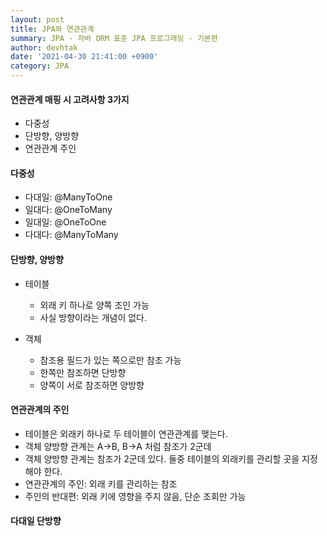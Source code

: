 ```yaml
---
layout: post
title: JPA와 연관관계
summary: JPA - 자바 ORM 표준 JPA 프로그래밍 - 기본편
author: devhtak
date: '2021-04-30 21:41:00 +0900'
category: JPA
---
```


#### 연관관계 매핑 시 고려사항 3가지

- 다중성
- 단방향, 양방향
- 연관관계 주인

#### 다중성

- 다대일: @ManyToOne
- 일대다: @OneToMany
- 일대일: @OneToOne
- 다대다: @ManyToMany

#### 단방향, 양방향

- 테이블
  - 외래 키 하나로 양쪽 조인 가능
  - 사실 방향이라는 개념이 없다.
  
- 객체
  - 참조용 필드가 있는 쪽으로만 참조 가능
  - 한쪽만 참조하면 단방향
  - 양쪽이 서로 참조하면 양방향
  
#### 연관관계의 주인

- 테이블은 외래키 하나로 두 테이블이 연관관계를 맺는다.
- 객체 양방향 관계는 A->B, B->A 처럼 참조가 2군데
- 객체 양방향 관계는 참조가 2군데 있다. 둘중 테이블의 외래키를 관리할 곳을 지정해야 한다.
- 연관관계의 주인: 외래 키를 관리하는 참조
- 주인의 반대편: 외래 키에 영향을 주지 않음, 단순 조회만 가능

#### 다대일 단방향



